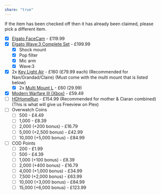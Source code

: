 ```yaml
---
share: "true"
---
```


If the item has been checked off then it has already been claimed, please pick a different item.

- [x] [Elgato FaceCam](https://www.elgato.com/uk/en/p/facecam) - £119.99
- [x] [Elgato Wave:3 Complete Set](https://www.elgato.com/uk/en/p/elevate-your-sound) - £199.99
	- [x] Shock mount
	- [x] Pop filter
	- [x] Mic arm
	- [x] Wave:3
- [x] 2x [Key Light Air](https://www.amazon.co.uk/Elgato-Key-Light-app-adjustable-Mac/dp/B082QHRZFW) - £160 (£79.99 each) (Recommended for Nan/Grandad/Claire) (Must come with the multi mount that is listed below)
	- [x] 2x [Multi Mount L](https://www.amazon.co.uk/Elgato-Multi-Mount-Microphones-Videoconferencing-Black/dp/B07X49967V) - £60 (29.99)
- [x] [Modern Warfare III (Xbox)](https://www.xbox.com/en-gb/games/store/call-of-duty-modern-warfare-iii-cross-gen-bundle/9nb54xtf084m) - £59.49
- [ ] [HDHomeRun](https://www.amazon.co.uk/SiliconDust-HDHomeRun-Quatro-4xDVB-T-Tuners/dp/B0BDYP7HFH?ufe=app_do%3Aamzn1.fos.23648568-4ba5-49f2-9aa6-31ae75f1e9cd) - £154.99 (Recommended for mother & Ciaran combined) (This is what will give us Freeview on Plex)
- [ ] Overwatch Coins
	- [ ] 500 - £4.49
	- [ ] 1,000 - £8.39
	- [ ] 2,000 (+200 bonus) - £16.79
	- [ ] 5,000 (+2,500 bonus) - £42.99
	- [ ] 10,000 (+5,000 bonus) - £84.99
- [ ] COD Points
	- [ ] 200 - £1.99
	- [ ] 500 - £4.39
	- [ ] 1,000 (+100 bonus) - £8.39
	- [ ] 2,000 (+400 bonus) - £16.79
	- [ ] 4,000 (+1,000 bonus) - £34.99
	- [ ] 7,500 (+2,000 bonus) - £63.99
	- [ ] 10,000 (+3,000 bonus) - £84.99
	- [ ] 15,000 (+6,000 bonus) - £123.99